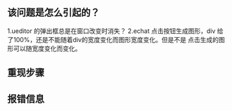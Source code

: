 ## 该问题是怎么引起的？
1.ueditor 的弹出框总是在窗口改变时消失？
2.echat 点击按钮生成图形，div 给了100%，还是不能随着div的宽度变化而图形宽度变化。但是不是 点击生成的图形可以随宽度变化而变化。
## 重现步骤



## 报错信息





